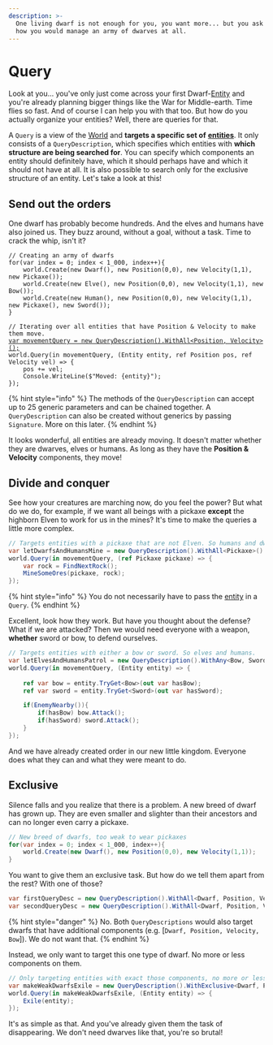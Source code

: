 ```yaml
---
description: >-
  One living dwarf is not enough for you, you want more... but you ask yourself
  how you would manage an army of dwarves at all.
---
```


# Query

Look at you... you've only just come across your first Dwarf-[Entity](entity.md) and you're already planning bigger things like the War for Middle-earth. Time flies so fast. And of course I can help you with that too. But how do you actually organize your entities? Well, there are queries for that.

A `Query` is a view of the [World](world.md) and **targets a specific set of** [**entities**](entity.md). It only consists of a `QueryDescription`, which specifies which entities with **which structure are being searched for**. You can specify which components an entity should definitely have, which it should perhaps have and which it should not have at all. It is also possible to search only for the exclusive structure of an entity. Let's take a look at this!

## Send out the orders

One dwarf has probably become hundreds. And the elves and humans have also joined us. They buzz around, without a goal, without a task. Time to crack the whip, isn't it?

<pre class="language-csharp"><code class="lang-csharp">// Creating an army of dwarfs
for(var index = 0; index &#x3C; 1_000, index++){
    world.Create(new Dwarf(), new Position(0,0), new Velocity(1,1), new Pickaxe());
    world.Create(new Elve(), new Position(0,0), new Velocity(1,1), new Bow());
    world.Create(new Human(), new Position(0,0), new Velocity(1,1), new Pickaxe(), new Sword());
}

// Iterating over all entities that have Position &#x26; Velocity to make them move. 
<a data-footnote-ref href="#user-content-fn-1">var movementQuery = new QueryDescription().WithAll&#x3C;Position, Velocity>();</a>
world.Query(in movementQuery, (Entity entity, ref Position pos, ref Velocity vel) => {
    pos += vel;
    Console.WriteLine($"Moved: {entity}");
});
</code></pre>

{% hint style="info" %}
The methods of the `QueryDescription` can accept up to 25 generic parameters and can be chained together. A `QueryDescription` can also be created without generics by passing `Signature`. More on this later.
{% endhint %}

It looks wonderful, all entities are already moving. It doesn't matter whether they are dwarves, elves or humans. As long as they have the **Position & Velocity** components, they move!

## Divide and conquer

See how your creatures are marching now, do you feel the power? But what do we do, for example, if we want all beings with a pickaxe **except** the highborn Elven to work for us in the mines? It's time to make the queries a little more complex.

```csharp
// Targets entities with a pickaxe that are not Elven. So humans and dwarves.
var letDwarfsAndHumansMine = new QueryDescription().WithAll<Pickaxe>().None<Elve>();
world.Query(in movementQuery, (ref Pickaxe pickaxe) => {
    var rock = FindNextRock();
    MineSomeOres(pickaxe, rock);
});
```

{% hint style="info" %}
You do not necessarily have to pass the [entity](entity.md) in a `Query`.
{% endhint %}

Excellent, look how they work. But have you thought about the defense? What if we are attacked? Then we would need everyone with a weapon, **whether** sword or bow, to defend ourselves.

```csharp
// Targets entities with either a bow or sword. So elves and humans. 
var letElvesAndHumansPatrol = new QueryDescription().WithAny<Bow, Sword>();
world.Query(in movementQuery, (Entity entity) => {
    
    ref var bow = entity.TryGet<Bow>(out var hasBow);
    ref var sword = entity.TryGet<Sword>(out var hasSword);

    if(EnemyNearby()){
        if(hasBow) bow.Attack();
        if(hasSword) sword.Attack();
    }
});
```

And we have already created order in our new little kingdom. Everyone does what they can and what they were meant to do.

## Exclusive

Silence falls and you realize that there is a problem. A new breed of dwarf has grown up. They are even smaller and slighter than their ancestors and can no longer even carry a pickaxe.&#x20;

```csharp
// New breed of dwarfs, too weak to wear pickaxes
for(var index = 0; index < 1_000, index++){
    world.Create(new Dwarf(), new Position(0,0), new Velocity(1,1));
}
```

You want to give them an exclusive task. But how do we tell them apart from the rest? With one of those?

```csharp
var firstQueryDesc = new QueryDescription().WithAll<Dwarf, Position, Velocity>();
var secondQueryDesc = new QueryDescription().WithAll<Dwarf, Position, Velocity>().None<Pickaxe>();
```

{% hint style="danger" %}
No. Both `QueryDescriptions` would also target dwarfs that have additional components (e.g. \[`Dwarf, Position, Velocity, Bow`]). We do not want that.
{% endhint %}

Instead, we only want to target this one type of dwarf. No more or less components on them.

```csharp
// Only targeting entities with exact those components, no more or less.
var makeWeakDwarfsExile = new QueryDescription().WithExclusive<Dwarf, Position, Velocity>();
world.Query(in makeWeakDwarfsExile, (Entity entity) => {
    Exile(entity);
});
```

It's as simple as that. And you've already given them the task of disappearing. We don't need dwarves like that, you're so brutal!

[^1]: This is also possible, but it would be better if the `QueryDescription` was not created before each query, but only once.

